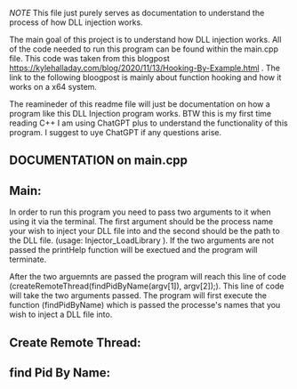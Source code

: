 *NOTE* This file just purely serves as documentation to understand the process of how DLL injection works.

The main goal of this project is to understand how DLL injection works.  All of the code needed to run this program can be found within the main.cpp file.
This code was taken from this blogpost https://kylehalladay.com/blog/2020/11/13/Hooking-By-Example.html .  The link to the following bloogpost is mainly
about function hooking and how it works on a x64 system.

The reamineder of this readme file will just be documentation on how a program like this DLL Injection program works.  BTW this is my first time reading C++
I am using ChatGPT plus to understand the functionality of this program.  I suggest to uye ChatGPT if any questions arise.

DOCUMENTATION on main.cpp
-------------------------

Main:
-----
In order to run this program you need to pass two arguments to it when using it via the terminal.  The first argument should be the process name your wish to inject your DLL file into and the second should be the path to the DLL file.  (usage: Injector_LoadLibrary <process name> <path to dll>).  If the two arguments are not passed the printHelp function will be exectued and the program will terminate.

After the two arguemnts are passed the program will reach this line of code (createRemoteThread(findPidByName(argv[1]), argv[2]);).  This line of code will take the two arguments passed.  The program will first execute the function (findPidByName) which is passed the processe's names that you wish to inject a DLL file into.

Create Remote Thread:
---------------------

find Pid By Name:
------------------
